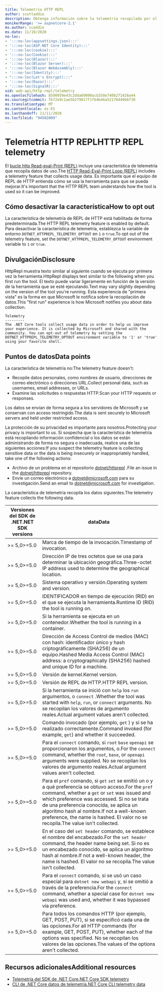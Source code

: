 ```yaml
---
title: Telemetría HTTP REPL
author: scottaddie
description: Obtenga información sobre la telemetría recopilada por el REPL de HTTP.
monikerRange: '>= aspnetcore-2.1'
ms.author: scaddie
ms.date: 11/10/2020
no-loc:
- ':::no-loc(appsettings.json):::'
- ':::no-loc(ASP.NET Core Identity):::'
- ':::no-loc(cookie):::'
- ':::no-loc(Cookie):::'
- ':::no-loc(Blazor):::'
- ':::no-loc(Blazor Server):::'
- ':::no-loc(Blazor WebAssembly):::'
- ':::no-loc(Identity):::'
- ":::no-loc(Let's Encrypt):::"
- ':::no-loc(Razor):::'
- ':::no-loc(SignalR):::'
uid: web-api/http-repl/telemetry
ms.openlocfilehash: 8590959e43c2dda69090acb358e740b271426a44
ms.sourcegitcommit: fb72e9c1ae5b279817f1fb4b46a52170449b6f30
ms.translationtype: MT
ms.contentlocale: es-ES
ms.lasthandoff: 11/11/2020
ms.locfileid: "94502009"
---
```

# <a name="http-repl-telemetry"></a><span data-ttu-id="96072-103">Telemetría HTTP REPL</span><span class="sxs-lookup"><span data-stu-id="96072-103">HTTP REPL telemetry</span></span>

<span data-ttu-id="96072-104">El [bucle http Read-eval-Print (REPL)](xref:web-api/http-repl) incluye una característica de telemetría que recopila datos de uso.</span><span class="sxs-lookup"><span data-stu-id="96072-104">The [HTTP Read-Eval-Print Loop (REPL)](xref:web-api/http-repl) includes a telemetry feature that collects usage data.</span></span> <span data-ttu-id="96072-105">Es importante que el equipo de REPL de HTTP entienda cómo se usa la herramienta para que se pueda mejorar.</span><span class="sxs-lookup"><span data-stu-id="96072-105">It's important that the HTTP REPL team understands how the tool is used so it can be improved.</span></span>

## <a name="how-to-opt-out"></a><span data-ttu-id="96072-106">Cómo desactivar la característica</span><span class="sxs-lookup"><span data-stu-id="96072-106">How to opt out</span></span>

<span data-ttu-id="96072-107">La característica de telemetría de REPL de HTTP está habilitada de forma predeterminada.</span><span class="sxs-lookup"><span data-stu-id="96072-107">The HTTP REPL telemetry feature is enabled by default.</span></span> <span data-ttu-id="96072-108">Para desactivar la característica de telemetría, establezca la variable de entorno `DOTNET_HTTPREPL_TELEMETRY_OPTOUT` en `1` o `true`.</span><span class="sxs-lookup"><span data-stu-id="96072-108">To opt out of the telemetry feature, set the `DOTNET_HTTPREPL_TELEMETRY_OPTOUT` environment variable to `1` or `true`.</span></span>

## <a name="disclosure"></a><span data-ttu-id="96072-109">Divulgación</span><span class="sxs-lookup"><span data-stu-id="96072-109">Disclosure</span></span>

<span data-ttu-id="96072-110">HttpRepl muestra texto similar al siguiente cuando se ejecuta por primera vez la herramienta.</span><span class="sxs-lookup"><span data-stu-id="96072-110">HttpRepl displays text similar to the following when you first run the tool.</span></span> <span data-ttu-id="96072-111">El texto puede variar ligeramente en función de la versión de la herramienta que se esté ejecutando.</span><span class="sxs-lookup"><span data-stu-id="96072-111">Text may vary slightly depending on the version of the tool you're running.</span></span> <span data-ttu-id="96072-112">Esta experiencia de "primera vista" es la forma en que Microsoft le notifica sobre la recopilación de datos.</span><span class="sxs-lookup"><span data-stu-id="96072-112">This "first run" experience is how Microsoft notifies you about data collection.</span></span>

```console
Telemetry
---------
The .NET Core tools collect usage data in order to help us improve your experience. It is collected by Microsoft and shared with the community. You can opt-out of telemetry by setting the DOTNET_HTTPREPL_TELEMETRY_OPTOUT environment variable to '1' or 'true' using your favorite shell.
```

## <a name="data-points"></a><span data-ttu-id="96072-113">Puntos de datos</span><span class="sxs-lookup"><span data-stu-id="96072-113">Data points</span></span>

<span data-ttu-id="96072-114">La característica de telemetría no:</span><span class="sxs-lookup"><span data-stu-id="96072-114">The telemetry feature doesn't:</span></span>

* <span data-ttu-id="96072-115">Recopile datos personales, como nombres de usuario, direcciones de correo electrónico o direcciones URL.</span><span class="sxs-lookup"><span data-stu-id="96072-115">Collect personal data, such as usernames, email addresses, or URLs.</span></span>
* <span data-ttu-id="96072-116">Examine las solicitudes o respuestas HTTP.</span><span class="sxs-lookup"><span data-stu-id="96072-116">Scan your HTTP requests or responses.</span></span>

<span data-ttu-id="96072-117">Los datos se envían de forma segura a los servidores de Microsoft y se conservan con acceso restringido.</span><span class="sxs-lookup"><span data-stu-id="96072-117">The data is sent securely to Microsoft servers and held under restricted access.</span></span>

<span data-ttu-id="96072-118">La protección de su privacidad es importante para nosotros.</span><span class="sxs-lookup"><span data-stu-id="96072-118">Protecting your privacy is important to us.</span></span> <span data-ttu-id="96072-119">Si sospecha que la característica de telemetría está recopilando información confidencial o los datos se están administrando de forma no segura o inadecuada, realice una de las siguientes acciones:</span><span class="sxs-lookup"><span data-stu-id="96072-119">If you suspect the telemetry feature is collecting sensitive data or the data is being insecurely or inappropriately handled, take one of the following actions:</span></span>

* <span data-ttu-id="96072-120">Archivo de un problema en el repositorio [dotnet/httprepl](https://github.com/dotnet/httprepl/issues) .</span><span class="sxs-lookup"><span data-stu-id="96072-120">File an issue in the [dotnet/httprepl](https://github.com/dotnet/httprepl/issues) repository.</span></span>
* <span data-ttu-id="96072-121">Envíe un correo electrónico a [dotnet@microsoft.com](mailto:dotnet@microsoft.com) para su investigación.</span><span class="sxs-lookup"><span data-stu-id="96072-121">Send an email to [dotnet@microsoft.com](mailto:dotnet@microsoft.com) for investigation.</span></span>

<span data-ttu-id="96072-122">La característica de telemetría recopila los datos siguientes.</span><span class="sxs-lookup"><span data-stu-id="96072-122">The telemetry feature collects the following data.</span></span>

| <span data-ttu-id="96072-123">Versiones del SDK de .NET</span><span class="sxs-lookup"><span data-stu-id="96072-123">.NET SDK versions</span></span> | <span data-ttu-id="96072-124">data</span><span class="sxs-lookup"><span data-stu-id="96072-124">Data</span></span> |
|--------------|------|
| <span data-ttu-id="96072-125">>= 5,0</span><span class="sxs-lookup"><span data-stu-id="96072-125">>=5.0</span></span>        | <span data-ttu-id="96072-126">Marca de tiempo de la invocación.</span><span class="sxs-lookup"><span data-stu-id="96072-126">Timestamp of invocation.</span></span> |
| <span data-ttu-id="96072-127">>= 5,0</span><span class="sxs-lookup"><span data-stu-id="96072-127">>=5.0</span></span>        | <span data-ttu-id="96072-128">Dirección IP de tres octetos que se usa para determinar la ubicación geográfica.</span><span class="sxs-lookup"><span data-stu-id="96072-128">Three-octet IP address used to determine the geographical location.</span></span> |
| <span data-ttu-id="96072-129">>= 5,0</span><span class="sxs-lookup"><span data-stu-id="96072-129">>=5.0</span></span>        | <span data-ttu-id="96072-130">Sistema operativo y versión.</span><span class="sxs-lookup"><span data-stu-id="96072-130">Operating system and version.</span></span> |
| <span data-ttu-id="96072-131">>= 5,0</span><span class="sxs-lookup"><span data-stu-id="96072-131">>=5.0</span></span>        | <span data-ttu-id="96072-132">IDENTIFICADOR en tiempo de ejecución (RID) en el que se ejecuta la herramienta.</span><span class="sxs-lookup"><span data-stu-id="96072-132">Runtime ID (RID) the tool is running on.</span></span> |
| <span data-ttu-id="96072-133">>= 5,0</span><span class="sxs-lookup"><span data-stu-id="96072-133">>=5.0</span></span>        | <span data-ttu-id="96072-134">Si la herramienta se ejecuta en un contenedor.</span><span class="sxs-lookup"><span data-stu-id="96072-134">Whether the tool is running in a container.</span></span> |
| <span data-ttu-id="96072-135">>= 5,0</span><span class="sxs-lookup"><span data-stu-id="96072-135">>=5.0</span></span>        | <span data-ttu-id="96072-136">Dirección de Access Control de medios (MAC) con hash: identificador único y hash criptográficamente (SHA256) de un equipo.</span><span class="sxs-lookup"><span data-stu-id="96072-136">Hashed Media Access Control (MAC) address: a cryptographically (SHA256) hashed and unique ID for a machine.</span></span> |
| <span data-ttu-id="96072-137">>= 5,0</span><span class="sxs-lookup"><span data-stu-id="96072-137">>=5.0</span></span>        | <span data-ttu-id="96072-138">Versión de kernel.</span><span class="sxs-lookup"><span data-stu-id="96072-138">Kernel version.</span></span> |
| <span data-ttu-id="96072-139">>= 5,0</span><span class="sxs-lookup"><span data-stu-id="96072-139">>=5.0</span></span>        | <span data-ttu-id="96072-140">Versión de REPL de HTTP.</span><span class="sxs-lookup"><span data-stu-id="96072-140">HTTP REPL version.</span></span> |
| <span data-ttu-id="96072-141">>= 5,0</span><span class="sxs-lookup"><span data-stu-id="96072-141">>=5.0</span></span>        | <span data-ttu-id="96072-142">Si la herramienta se inició con `help` los `run` argumentos, o `connect` .</span><span class="sxs-lookup"><span data-stu-id="96072-142">Whether the tool was started with `help`, `run`, or `connect` arguments.</span></span> <span data-ttu-id="96072-143">No se recopilan los valores de argumento reales.</span><span class="sxs-lookup"><span data-stu-id="96072-143">Actual argument values aren't collected.</span></span> |
| <span data-ttu-id="96072-144">>= 5,0</span><span class="sxs-lookup"><span data-stu-id="96072-144">>=5.0</span></span>        | <span data-ttu-id="96072-145">Comando invocado (por ejemplo, `get` ) y si se ha realizado correctamente.</span><span class="sxs-lookup"><span data-stu-id="96072-145">Command invoked (for example, `get`) and whether it succeeded.</span></span> |
| <span data-ttu-id="96072-146">>= 5,0</span><span class="sxs-lookup"><span data-stu-id="96072-146">>=5.0</span></span>        | <span data-ttu-id="96072-147">Para el `connect` comando, si `root` `base` `openapi` se proporcionaron los argumentos, o.</span><span class="sxs-lookup"><span data-stu-id="96072-147">For the `connect` command, whether the `root`, `base`, or `openapi` arguments were supplied.</span></span> <span data-ttu-id="96072-148">No se recopilan los valores de argumento reales.</span><span class="sxs-lookup"><span data-stu-id="96072-148">Actual argument values aren't collected.</span></span> |
| <span data-ttu-id="96072-149">>= 5,0</span><span class="sxs-lookup"><span data-stu-id="96072-149">>=5.0</span></span>        | <span data-ttu-id="96072-150">Para el `pref` comando, si `get` `set` se emitió un o y a qué preferencia se obtuvo acceso.</span><span class="sxs-lookup"><span data-stu-id="96072-150">For the `pref` command, whether a `get` or `set` was issued and which preference was accessed.</span></span> <span data-ttu-id="96072-151">Si no se trata de una preferencia conocida, se aplica un algoritmo hash al nombre.</span><span class="sxs-lookup"><span data-stu-id="96072-151">If not a well-known preference, the name is hashed.</span></span> <span data-ttu-id="96072-152">El valor no se recopila.</span><span class="sxs-lookup"><span data-stu-id="96072-152">The value isn't collected.</span></span> |
| <span data-ttu-id="96072-153">>= 5,0</span><span class="sxs-lookup"><span data-stu-id="96072-153">>=5.0</span></span>        | <span data-ttu-id="96072-154">En el caso del `set header` comando, se establece el nombre del encabezado.</span><span class="sxs-lookup"><span data-stu-id="96072-154">For the `set header` command, the header name being set.</span></span> <span data-ttu-id="96072-155">Si no es un encabezado conocido, se aplica un algoritmo hash al nombre.</span><span class="sxs-lookup"><span data-stu-id="96072-155">If not a well-known header, the name is hashed.</span></span> <span data-ttu-id="96072-156">El valor no se recopila.</span><span class="sxs-lookup"><span data-stu-id="96072-156">The value isn't collected.</span></span> |
| <span data-ttu-id="96072-157">>= 5,0</span><span class="sxs-lookup"><span data-stu-id="96072-157">>=5.0</span></span>        | <span data-ttu-id="96072-158">Para el `connect` comando, si se usó un caso especial para `dotnet new webapi` y, si se omitió a través de la preferencia.</span><span class="sxs-lookup"><span data-stu-id="96072-158">For the `connect` command, whether a special case for `dotnet new webapi` was used and, whether it was bypassed via preference.</span></span> |
| <span data-ttu-id="96072-159">>= 5,0</span><span class="sxs-lookup"><span data-stu-id="96072-159">>=5.0</span></span>        | <span data-ttu-id="96072-160">Para todos los comandos HTTP (por ejemplo, GET, POST, PUT), si se especificó cada una de las opciones.</span><span class="sxs-lookup"><span data-stu-id="96072-160">For all HTTP commands (for example, GET, POST, PUT), whether each of the options was specified.</span></span> <span data-ttu-id="96072-161">No se recopilan los valores de las opciones.</span><span class="sxs-lookup"><span data-stu-id="96072-161">The values of the options aren't collected.</span></span> |

## <a name="additional-resources"></a><span data-ttu-id="96072-162">Recursos adicionales</span><span class="sxs-lookup"><span data-stu-id="96072-162">Additional resources</span></span>

* [<span data-ttu-id="96072-163">Telemetría del SDK de .NET Core</span><span class="sxs-lookup"><span data-stu-id="96072-163">.NET Core SDK telemetry</span></span>](/dotnet/core/tools/telemetry)
* [<span data-ttu-id="96072-164">CLI de .NET Core datos de telemetría</span><span class="sxs-lookup"><span data-stu-id="96072-164">.NET Core CLI telemetry data</span></span>](https://dotnet.microsoft.com/platform/telemetry)
